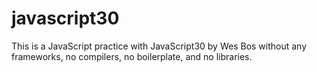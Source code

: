 # javascript30
This is a JavaScript practice with JavaScript30 by Wes Bos without any frameworks, no compilers, no boilerplate, and no libraries.
